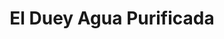 ---
title: "El Duey Agua Purificada"
url: /villa-altagracia/el-duey-agua-purificada/
shop: general
---